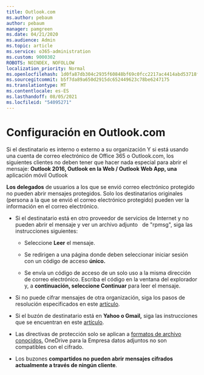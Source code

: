```yaml
---
title: Outlook.com
ms.author: pebaum
author: pebaum
manager: pamgreen
ms.date: 04/21/2020
ms.audience: Admin
ms.topic: article
ms.service: o365-administration
ms.custom: 9000302
ROBOTS: NOINDEX, NOFOLLOW
localization_priority: Normal
ms.openlocfilehash: 1d0fa87db304c2935f60848bf69c0fcc2217ac4414abd53718f418785e8804c5
ms.sourcegitcommit: b5f7da89a650d2915dc652449623c78be6247175
ms.translationtype: MT
ms.contentlocale: es-ES
ms.lasthandoff: 08/05/2021
ms.locfileid: "54095271"
---
```

# <a name="settings-in-outlookcom"></a>Configuración en Outlook.com

Si el destinatario es interno o externo a su organización Y si está usando una cuenta de correo electrónico de Office 365 o Outlook.com, los siguientes clientes no deben tener que hacer nada especial para abrir el mensaje: **Outlook 2016, Outlook en la Web / Outlook Web App, una** aplicación móvil Outlook

**Los delegados** de usuarios a los que se envió correo electrónico protegido no pueden abrir mensajes protegidos. Solo los destinatarios originales (persona a la que se envió el correo electrónico protegido) pueden ver la información en el correo electrónico.

- Si el destinatario está en otro proveedor de servicios de Internet y no pueden abrir el mensaje y ver un archivo adjunto &nbsp; de "rpmsg", siga las instrucciones siguientes:
    
    - Seleccione **Leer** el mensaje.
    
    - Se redirigen a una página donde deben seleccionar iniciar sesión con un código de acceso **único.**
    
    - Se envía un código de acceso de un solo uso a la misma dirección de correo electrónico. Escriba el código en la ventana del explorador y, a **continuación, seleccione Continuar** para leer el mensaje.

- Si no puede cifrar mensajes de otra organización, siga los pasos de resolución especificados en este [artículo](https://support.office.com/article/known-issues-opening-irm-protected-emails-sent-from-users-in-other-office-365-organizations-0dec0593-a05d-4aa2-8445-9311ebab3164).

- Si el buzón de destinatario está en **Yahoo o Gmail,** siga las instrucciones </span> que se encuentran en este [artículo](https://support.office.com/article/how-do-i-open-a-protected-message-1157a286-8ecc-4b1e-ac43-2a608fbf3098).

- Las directivas de protección solo se aplican a [formatos de archivo conocidos.](https://docs.microsoft.com/azure/information-protection/rms-client/client-admin-guide-file-types) OneDrive para la Empresa datos adjuntos no son compatibles con el cifrado.

- Los buzones **compartidos no pueden abrir mensajes cifrados actualmente a través de ningún cliente**. 

